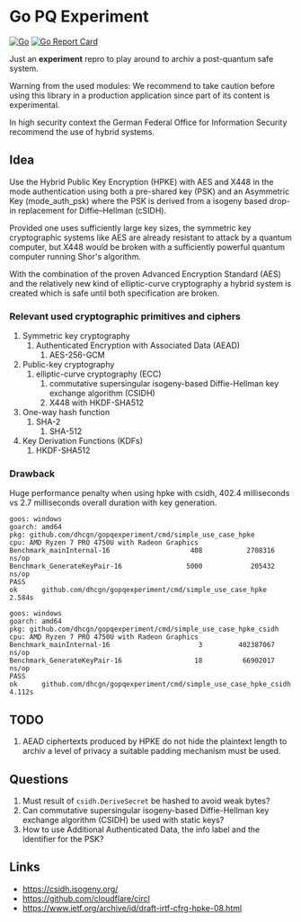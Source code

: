 # Go PQ Experiment

[![Go](https://github.com/dhcgn/gopqexperiment/actions/workflows/go.yml/badge.svg)](https://github.com/dhcgn/gopqexperiment/actions/workflows/go.yml)
[![Go Report Card](https://goreportcard.com/badge/github.com/dhcgn/gopqexperiment)](https://goreportcard.com/report/github.com/dhcgn/gopqexperiment)

Just an **experiment** repro to play around to archiv a post-quantum safe system.

Warning from the used modules: We recommend to take caution before using this library in a production application since part of its content is experimental.

In high security context the German Federal Office for Information Security recommend the use of hybrid systems. 

## Idea

Use the Hybrid Public Key Encryption (HPKE) with AES and X448 in the mode authentication using both a pre-shared key (PSK) and an Asymmetric Key (mode_auth_psk) where the PSK is derived from a isogeny based drop-in replacement for Diffie–Hellman (cSIDH).

Provided one uses sufficiently large key sizes, the symmetric key cryptographic systems like AES are already resistant to attack by a quantum computer, but X448 would be broken with a sufficiently powerful quantum computer running Shor's algorithm.

With the combination of the proven Advanced Encryption Standard (AES) and the relatively new kind of elliptic-curve cryptography a hybrid system is created which is safe until both specification are broken.

### Relevant used cryptographic primitives and ciphers

1. Symmetric key cryptography
   1. Authenticated Encryption with Associated Data (AEAD)
      1. AES-256-GCM
2. Public-key cryptography
   1. elliptic-curve cryptography (ECC)
      1. commutative supersingular isogeny-based Diffie-Hellman key exchange algorithm (CSIDH)
      2. X448 with HKDF-SHA512
3. One-way hash function
   1. SHA-2
      1. SHA-512
4. Key Derivation Functions (KDFs)
   1. HKDF-SHA512

### Drawback

Huge performance penalty when using hpke with csidh, 402.4 milliseconds vs 2.7 milliseconds overall duration with key generation.

```plain
goos: windows
goarch: amd64
pkg: github.com/dhcgn/gopqexperiment/cmd/simple_use_case_hpke
cpu: AMD Ryzen 7 PRO 4750U with Radeon Graphics
Benchmark_mainInternal-16                    408           2708316 ns/op
Benchmark_GenerateKeyPair-16                5000            205432 ns/op
PASS
ok      github.com/dhcgn/gopqexperiment/cmd/simple_use_case_hpke       2.584s

goos: windows
goarch: amd64
pkg: github.com/dhcgn/gopqexperiment/cmd/simple_use_case_hpke_csidh
cpu: AMD Ryzen 7 PRO 4750U with Radeon Graphics
Benchmark_mainInternal-16                      3         402387067 ns/op
Benchmark_GenerateKeyPair-16                  18          66902017 ns/op
PASS
ok      github.com/dhcgn/gopqexperiment/cmd/simple_use_case_hpke_csidh 4.112s
```

## TODO

1. AEAD ciphertexts produced by HPKE do not hide the plaintext length to archiv a level of privacy a suitable padding mechanism must be used.

## Questions

1. Must result of `csidh.DeriveSecret` be hashed to avoid weak bytes?
1. Can commutative supersingular isogeny-based Diffie-Hellman key exchange algorithm (CSIDH) be used with static keys?
2. How to use Additional Authenticated Data, the info label and the identifier for the PSK?

## Links

- https://csidh.isogeny.org/
- https://github.com/cloudflare/circl
- https://www.ietf.org/archive/id/draft-irtf-cfrg-hpke-08.html
